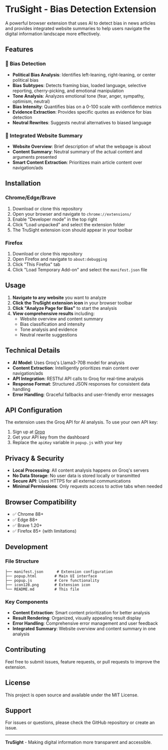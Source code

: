 # TruSight - Bias Detection Extension

A powerful browser extension that uses AI to detect bias in news articles and provides integrated website summaries to help users navigate the digital information landscape more effectively.

## Features

### 🎯 Bias Detection
- **Political Bias Analysis**: Identifies left-leaning, right-leaning, or center political bias
- **Bias Subtypes**: Detects framing bias, loaded language, selective reporting, cherry-picking, and emotional manipulation
- **Tone Analysis**: Analyzes emotional tone (fear, anger, sympathy, optimism, neutral)
- **Bias Intensity**: Quantifies bias on a 0-100 scale with confidence metrics
- **Evidence Extraction**: Provides specific quotes as evidence for bias detection
- **Neutral Rewrites**: Suggests neutral alternatives to biased language

### 📝 Integrated Website Summary
- **Website Overview**: Brief description of what the webpage is about
- **Content Summary**: Neutral summary of the actual content and arguments presented
- **Smart Content Extraction**: Prioritizes main article content over navigation/ads

## Installation

### Chrome/Edge/Brave
1. Download or clone this repository
2. Open your browser and navigate to `chrome://extensions/`
3. Enable "Developer mode" in the top right
4. Click "Load unpacked" and select the extension folder
5. The TruSight extension icon should appear in your toolbar

### Firefox
1. Download or clone this repository
2. Open Firefox and navigate to `about:debugging`
3. Click "This Firefox" tab
4. Click "Load Temporary Add-on" and select the `manifest.json` file

## Usage

1. **Navigate to any website** you want to analyze
2. **Click the TruSight extension icon** in your browser toolbar
3. **Click "Analyze Page for Bias"** to start the analysis
4. **View comprehensive results** including:
   - Website overview and content summary
   - Bias classification and intensity
   - Tone analysis and evidence
   - Neutral rewrite suggestions

## Technical Details

- **AI Model**: Uses Groq's Llama3-70B model for analysis
- **Content Extraction**: Intelligently prioritizes main content over navigation/ads
- **API Integration**: RESTful API calls to Groq for real-time analysis
- **Response Format**: Structured JSON responses for consistent data handling
- **Error Handling**: Graceful fallbacks and user-friendly error messages

## API Configuration

The extension uses the Groq API for AI analysis. To use your own API key:

1. Sign up at [Groq](https://groq.com/)
2. Get your API key from the dashboard
3. Replace the `apiKey` variable in `popup.js` with your key

## Privacy & Security

- **Local Processing**: All content analysis happens on Groq's servers
- **No Data Storage**: No user data is stored locally or transmitted
- **Secure API**: Uses HTTPS for all external communications
- **Minimal Permissions**: Only requests access to active tabs when needed

## Browser Compatibility

- ✅ Chrome 88+
- ✅ Edge 88+
- ✅ Brave 1.20+
- ✅ Firefox 85+ (with limitations)

## Development

### File Structure
```
├── manifest.json      # Extension configuration
├── popup.html        # Main UI interface
├── popup.js          # Core functionality
├── icon128.png       # Extension icon
└── README.md         # This file
```

### Key Components
- **Content Extraction**: Smart content prioritization for better analysis
- **Result Rendering**: Organized, visually appealing result display
- **Error Handling**: Comprehensive error management and user feedback
- **Integrated Summary**: Website overview and content summary in one analysis

## Contributing

Feel free to submit issues, feature requests, or pull requests to improve the extension.

## License

This project is open source and available under the MIT License.

## Support

For issues or questions, please check the GitHub repository or create an issue.

---

**TruSight** - Making digital information more transparent and accessible.
